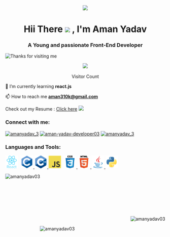 
<div id="header" align="center">
  <img src="https://media.giphy.com/media/M9gbBd9nbDrOTu1Mqx/giphy.gif" width="100"/>
</div>
<h1 align="center">Hii There <img src="https://media.giphy.com/media/hvRJCLFzcasrR4ia7z/giphy.gif" width="30px"/>
, I'm Aman Yadav</h1>
<h3 align="center">A Young and passionate Front-End Developer</h3>

<img height="150" alt="Thanks for visiting me" width="100%" src="https://raw.githubusercontent.com/BrunnerLivio/brunnerlivio/master/images/marquee.svg" style="max-width: 100%;">

<p align="center">
  
  <img src="https://profile-counter.glitch.me/amanyadav03/count.svg" />

</p>
<p align="center">Visitor Count</p>

 🌱 I’m currently learning **react.js**

 📫 How to reach me **aman310k@gmail.com**
 <p>Check out my Resume : <a href="https://drive.google.com/file/d/17z0OOwylTHmWsH0etRow3G99U68-Q3Wq/view?usp=sharing">Click here</a> <img src="https://media.tenor.com/_Tc06zqJ9nIAAAAi/look-arrow.gif" height="10px"/></p>

<h3 align="left">Connect with me:</h3>
<p align="left">
<a href="https://twitter.com/amanyadav_3" target="blank"><img align="center" src="https://raw.githubusercontent.com/rahuldkjain/github-profile-readme-generator/master/src/images/icons/Social/twitter.svg" alt="amanyadav_3" height="30" width="40" /></a>
<a href="https://www.linkedin.com/in/aman-yadav-developer03/" target="blank"><img align="center" src="https://raw.githubusercontent.com/rahuldkjain/github-profile-readme-generator/master/src/images/icons/Social/linked-in-alt.svg" alt="aman-yadav-developer03" height="30" width="40" /></a>
<a href="https://instagram.com/amanyadav_3" target="blank"><img align="center" src="https://raw.githubusercontent.com/rahuldkjain/github-profile-readme-generator/master/src/images/icons/Social/instagram.svg" alt="amanyadav_3" height="30" width="40" /></a>
</p>

<h3 align="left">Languages and Tools:</h3>
<p align="left"> <img src="https://github.com/devicons/devicon/blob/master/icons/react/react-original-wordmark.svg" title="React" alt="React" width="40" height="40"/>&nbsp;
  <a href="https://www.cprogramming.com/" target="_blank" rel="noreferrer"> <img src="https://raw.githubusercontent.com/devicons/devicon/master/icons/c/c-original.svg" alt="c" width="40" height="40"/> </a> <a href="https://www.w3schools.com/cpp/" target="_blank" rel="noreferrer"> <img src="https://raw.githubusercontent.com/devicons/devicon/master/icons/cplusplus/cplusplus-original.svg" alt="cplusplus" width="40" height="40"/> </a><img src="https://github.com/devicons/devicon/blob/master/icons/javascript/javascript-original.svg" title="JavaScript" alt="JavaScript" width="40" height="40"/>&nbsp;
   <a href="https://www.w3schools.com/css/" target="_blank" rel="noreferrer"> <img src="https://raw.githubusercontent.com/devicons/devicon/master/icons/css3/css3-original-wordmark.svg" alt="css3" width="40" height="40"/> </a><a href="https://www.w3.org/html/" target="_blank" rel="noreferrer"> <img src="https://raw.githubusercontent.com/devicons/devicon/master/icons/html5/html5-original-wordmark.svg" alt="html5" width="40" height="40"/> </a> <a href="https://www.java.com" target="_blank" rel="noreferrer"> <img src="https://raw.githubusercontent.com/devicons/devicon/master/icons/java/java-original.svg" alt="java" width="40" height="40"/> </a></a> <a href="https://www.python.org" target="_blank" rel="noreferrer"> <img src="https://raw.githubusercontent.com/devicons/devicon/master/icons/python/python-original.svg" alt="python" width="40" height="40"/> </a> </p>

<p><img align="left" src="https://github-readme-stats-sigma-five.vercel.app/api/top-langs?username=amanyadav03&show_icons=true&locale=en&layout=compact" alt="amanyadav03" height=180px /></p>
<br><br><br><br><br><br><br>
<p>&nbsp;<img align="right" src="https://github-readme-stats-sigma-five.vercel.app/api?username=amanyadav03&show_icons=true&locale=en" alt="amanyadav03" /></p>

<p><img align="left" src="https://github-readme-streak-stats.herokuapp.com/?user=amanyadav03&" alt="amanyadav03" /></p>
